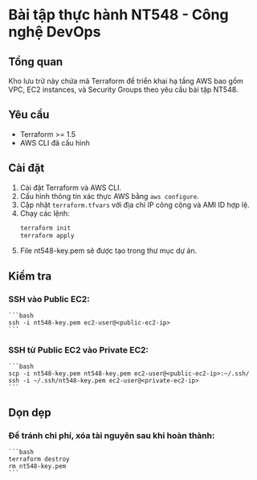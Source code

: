 # Bài tập thực hành NT548 - Công nghệ DevOps

## Tổng quan
Kho lưu trữ này chứa mã Terraform để triển khai hạ tầng AWS bao gồm VPC, EC2 instances, và Security Groups theo yêu cầu bài tập NT548.

## Yêu cầu
- Terraform >= 1.5
- AWS CLI đã cấu hình

## Cài đặt
1. Cài đặt Terraform và AWS CLI.
2. Cấu hình thông tin xác thực AWS bằng `aws configure`.
3. Cập nhật `terraform.tfvars` với địa chỉ IP công cộng và AMI ID hợp lệ.
4. Chạy các lệnh:
   ```bash
   terraform init
   terraform apply
   ```
5. File nt548-key.pem sẽ được tạo trong thư mục dự án.

## Kiểm tra
### SSH vào Public EC2:
    ```bash
    ssh -i nt548-key.pem ec2-user@<public-ec2-ip>
    ```
### SSH từ Public EC2 vào Private EC2:
    ```bash
    scp -i nt548-key.pem nt548-key.pem ec2-user@<public-ec2-ip>:~/.ssh/
    ssh -i ~/.ssh/nt548-key.pem ec2-user@<private-ec2-ip>
    ```
## Dọn dẹp
### Để tránh chi phí, xóa tài nguyên sau khi hoàn thành:
    ```bash
    terraform destroy
    rm nt548-key.pem
    ```
